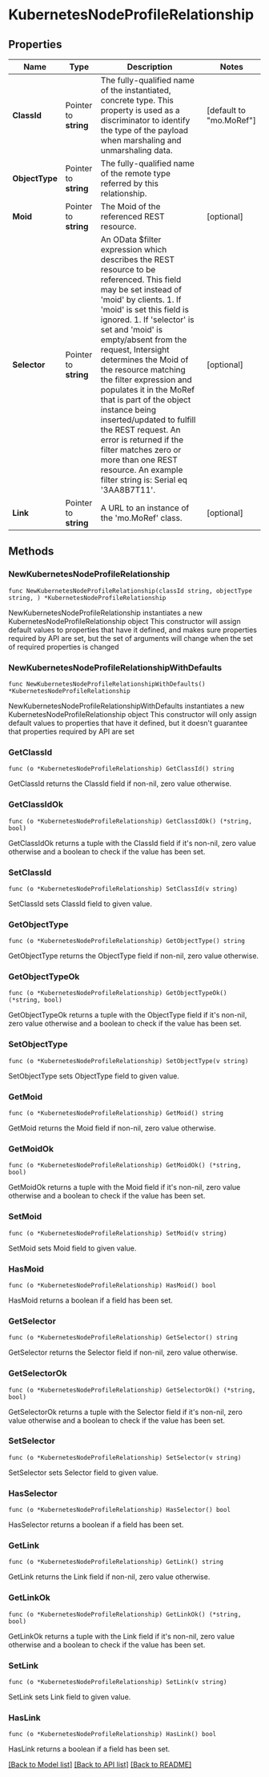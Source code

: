# KubernetesNodeProfileRelationship

## Properties

Name | Type | Description | Notes
------------ | ------------- | ------------- | -------------
**ClassId** | Pointer to **string** | The fully-qualified name of the instantiated, concrete type. This property is used as a discriminator to identify the type of the payload when marshaling and unmarshaling data. | [default to "mo.MoRef"]
**ObjectType** | Pointer to **string** | The fully-qualified name of the remote type referred by this relationship. | 
**Moid** | Pointer to **string** | The Moid of the referenced REST resource. | [optional] 
**Selector** | Pointer to **string** | An OData $filter expression which describes the REST resource to be referenced. This field may be set instead of &#39;moid&#39; by clients. 1. If &#39;moid&#39; is set this field is ignored. 1. If &#39;selector&#39; is set and &#39;moid&#39; is empty/absent from the request, Intersight determines the Moid of the resource matching the filter expression and populates it in the MoRef that is part of the object instance being inserted/updated to fulfill the REST request. An error is returned if the filter matches zero or more than one REST resource. An example filter string is: Serial eq &#39;3AA8B7T11&#39;. | [optional] 
**Link** | Pointer to **string** | A URL to an instance of the &#39;mo.MoRef&#39; class. | [optional] 

## Methods

### NewKubernetesNodeProfileRelationship

`func NewKubernetesNodeProfileRelationship(classId string, objectType string, ) *KubernetesNodeProfileRelationship`

NewKubernetesNodeProfileRelationship instantiates a new KubernetesNodeProfileRelationship object
This constructor will assign default values to properties that have it defined,
and makes sure properties required by API are set, but the set of arguments
will change when the set of required properties is changed

### NewKubernetesNodeProfileRelationshipWithDefaults

`func NewKubernetesNodeProfileRelationshipWithDefaults() *KubernetesNodeProfileRelationship`

NewKubernetesNodeProfileRelationshipWithDefaults instantiates a new KubernetesNodeProfileRelationship object
This constructor will only assign default values to properties that have it defined,
but it doesn't guarantee that properties required by API are set

### GetClassId

`func (o *KubernetesNodeProfileRelationship) GetClassId() string`

GetClassId returns the ClassId field if non-nil, zero value otherwise.

### GetClassIdOk

`func (o *KubernetesNodeProfileRelationship) GetClassIdOk() (*string, bool)`

GetClassIdOk returns a tuple with the ClassId field if it's non-nil, zero value otherwise
and a boolean to check if the value has been set.

### SetClassId

`func (o *KubernetesNodeProfileRelationship) SetClassId(v string)`

SetClassId sets ClassId field to given value.


### GetObjectType

`func (o *KubernetesNodeProfileRelationship) GetObjectType() string`

GetObjectType returns the ObjectType field if non-nil, zero value otherwise.

### GetObjectTypeOk

`func (o *KubernetesNodeProfileRelationship) GetObjectTypeOk() (*string, bool)`

GetObjectTypeOk returns a tuple with the ObjectType field if it's non-nil, zero value otherwise
and a boolean to check if the value has been set.

### SetObjectType

`func (o *KubernetesNodeProfileRelationship) SetObjectType(v string)`

SetObjectType sets ObjectType field to given value.


### GetMoid

`func (o *KubernetesNodeProfileRelationship) GetMoid() string`

GetMoid returns the Moid field if non-nil, zero value otherwise.

### GetMoidOk

`func (o *KubernetesNodeProfileRelationship) GetMoidOk() (*string, bool)`

GetMoidOk returns a tuple with the Moid field if it's non-nil, zero value otherwise
and a boolean to check if the value has been set.

### SetMoid

`func (o *KubernetesNodeProfileRelationship) SetMoid(v string)`

SetMoid sets Moid field to given value.

### HasMoid

`func (o *KubernetesNodeProfileRelationship) HasMoid() bool`

HasMoid returns a boolean if a field has been set.

### GetSelector

`func (o *KubernetesNodeProfileRelationship) GetSelector() string`

GetSelector returns the Selector field if non-nil, zero value otherwise.

### GetSelectorOk

`func (o *KubernetesNodeProfileRelationship) GetSelectorOk() (*string, bool)`

GetSelectorOk returns a tuple with the Selector field if it's non-nil, zero value otherwise
and a boolean to check if the value has been set.

### SetSelector

`func (o *KubernetesNodeProfileRelationship) SetSelector(v string)`

SetSelector sets Selector field to given value.

### HasSelector

`func (o *KubernetesNodeProfileRelationship) HasSelector() bool`

HasSelector returns a boolean if a field has been set.

### GetLink

`func (o *KubernetesNodeProfileRelationship) GetLink() string`

GetLink returns the Link field if non-nil, zero value otherwise.

### GetLinkOk

`func (o *KubernetesNodeProfileRelationship) GetLinkOk() (*string, bool)`

GetLinkOk returns a tuple with the Link field if it's non-nil, zero value otherwise
and a boolean to check if the value has been set.

### SetLink

`func (o *KubernetesNodeProfileRelationship) SetLink(v string)`

SetLink sets Link field to given value.

### HasLink

`func (o *KubernetesNodeProfileRelationship) HasLink() bool`

HasLink returns a boolean if a field has been set.


[[Back to Model list]](../README.md#documentation-for-models) [[Back to API list]](../README.md#documentation-for-api-endpoints) [[Back to README]](../README.md)


